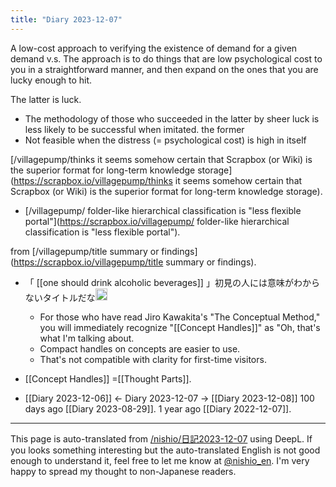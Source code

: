 ```yaml
---
title: "Diary 2023-12-07"
---
```



A low-cost approach to verifying the existence of demand for a given demand
v.s.
The approach is to do things that are low psychological cost to you in a straightforward manner, and then expand on the ones that you are lucky enough to hit.

The latter is luck.
- The methodology of those who succeeded in the latter by sheer luck is less likely to be successful when imitated.
the former
- Not feasible when the distress (= psychological cost) is high in itself


[/villagepump/thinks it seems somehow certain that Scrapbox (or Wiki) is the superior format for long-term knowledge storage](https://scrapbox.io/villagepump/thinks it seems somehow certain that Scrapbox (or Wiki) is the superior format for long-term knowledge storage).
- [/villagepump/ folder-like hierarchical classification is "less flexible portal"](https://scrapbox.io/villagepump/ folder-like hierarchical classification is "less flexible portal").

from [/villagepump/title summary or findings](https://scrapbox.io/villagepump/title summary or findings).
- 「 [[one should drink alcoholic beverages]] 」初見の人には意味がわからないタイトルだな<img src='https://scrapbox.io/api/pages/nishio-en/nishio/icon' alt='nishio.icon' height="19.5"/>
    - For those who have read Jiro Kawakita's "The Conceptual Method," you will immediately recognize "[[Concept Handles]]" as "Oh, that's what I'm talking about.
    - Compact handles on concepts are easier to use.
    - That's not compatible with clarity for first-time visitors.

- [[Concept Handles]] =[[Thought Parts]].

- [[Diary 2023-12-06]] ← Diary 2023-12-07 → [[Diary 2023-12-08]]
100 days ago [[Diary 2023-08-29]].
1 year ago [[Diary 2022-12-07]].
---
This page is auto-translated from [/nishio/日記2023-12-07](https://scrapbox.io/nishio/日記2023-12-07) using DeepL. If you looks something interesting but the auto-translated English is not good enough to understand it, feel free to let me know at [@nishio_en](https://twitter.com/nishio_en). I'm very happy to spread my thought to non-Japanese readers.